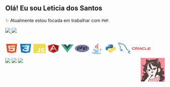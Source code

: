 <!---
LeticiaDosSantos/LeticiaDosSantos is a ✨ special ✨ repository because its `README.md` (this file) appears on your GitHub profile.
You can click the Preview link to take a look at your changes.
--->

 ## Olá! Eu sou Leticia dos Santos 
 ✨ Atualmente estou focada em trabalhar com `PHP`.

<div>
  <a href="https://github.com/LeticiaDosSantos">
    <img height="180em" src="https://github-readme-stats.vercel.app/api?username=LeticiaDosSantos&show_icons=true&theme=dracula&include_all_commits=true&count_private=true"/>
    <img height="180em" src="https://github-readme-stats.vercel.app/api/top-langs/?username=LeticiaDosSantos&layout=compact&langs_count=7&theme=dracula"/>
  </a>
</div>

<div style="display: inline_block"><br>
  <img align="center" alt="icone HTML" height="30" width="40" src="https://raw.githubusercontent.com/devicons/devicon/master/icons/html5/html5-original.svg">
  <img align="center" alt="icone CSS" height="30" width="40" src="https://raw.githubusercontent.com/devicons/devicon/master/icons/css3/css3-original.svg">
  <img align="center" alt="icone JS" height="30" width="40" src="https://raw.githubusercontent.com/devicons/devicon/master/icons/javascript/javascript-plain.svg">
  <img align="center" alt="icone AngularJS" height="30" width="40" src="https://raw.githubusercontent.com/devicons/devicon/master/icons/angularjs/angularjs-original.svg">
  <img align="center" alt="icone VueJS" height="30" width="40" src="https://raw.githubusercontent.com/devicons/devicon/master/icons/vuejs/vuejs-original.svg">
  <img align="center" alt="icone PHP" height="45" width="45" src="https://raw.githubusercontent.com/devicons/devicon/master/icons/php/php-original.svg">
  <img align="center" alt="icone Java" height="37" width="40" src="https://raw.githubusercontent.com/devicons/devicon/master/icons/java/java-original.svg">
  <img align="center" alt="icone Python" height="31" width="40" src="https://raw.githubusercontent.com/devicons/devicon/master/icons/python/python-original.svg">
  <img align="center" alt="icone MYSQL" height="37" width="40" src="https://raw.githubusercontent.com/devicons/devicon/master/icons/mysql/mysql-original.svg">
  <img align="center" alt="icone Oacle" height="60" width="60" src="https://raw.githubusercontent.com/devicons/devicon/master/icons/oracle/oracle-original.svg">
  <img align="right" alt="imagem" height="15%" width="15%" src="https://raw.githubusercontent.com/LeticiaDosSantos/LeticiaDosSantos/main/gifLeticia.gif">
</div>
  

<div> 
  <a href="https://instagram.com/Letici_ATA" target="_blank"><img src="https://img.shields.io/badge/-Instagram-%23E4405F?style=for-the-badge&logo=instagram&logoColor=white" target="_blank"></a>
  <a href = "mailto:leticia_santos250@hotmail.com"><img src="https://img.shields.io/badge/-Gmail-%23333?style=for-the-badge&logo=gmail&logoColor=white" target="_blank"></a>
  <a href="https://www.linkedin.com/in/leticia0" target="_blank"><img src="https://img.shields.io/badge/-LinkedIn-%230077B5?style=for-the-badge&logo=linkedin&logoColor=white" target="_blank"></a> 
</div>

<!--
##
<div>
  <a href="https://github.com/LeticiaDosSantos/Avalie-Aqui---php/">
    <img align="center" src="https://github-readme-stats.vercel.app/api/pin/?username=LeticiaDosSantos&repo=Avalie-Aqui---php&theme=dracula" />
  </a>
  <a href="https://github.com/LeticiaDosSantos/Padroes-Projetos-Java/">
    <img align="center" src="https://github-readme-stats.vercel.app/api/pin/?username=LeticiaDosSantos&repo=Padroes-Projetos-Java&theme=dracula" />
  </a>
</div>-->
